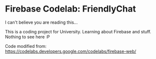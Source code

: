 # Firebase Codelab: FriendlyChat
I can't believe you are reading this... 

This is a coding project for University. Learning about Firebase and stuff.  Nothing to see here :P

Code modified from:
 https://codelabs.developers.google.com/codelabs/firebase-web/
